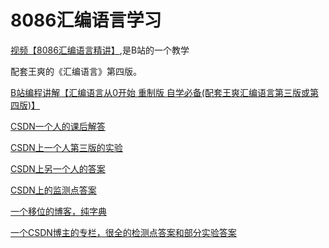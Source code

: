 # 8086汇编语言学习
[视频【8086汇编语言精讲】](https://www.bilibili.com/video/BV1CJ411D7yD/?share_source=copy_web&vd_source=89fdd6c33222facf5d82736180e256cc),是B站的一个教学

配套王爽的《汇编语言》第四版。

[B站编程讲解【汇编语言从0开始 重制版 自学必备(配套王爽汇编语言第三版或第四版)】](https://www.bilibili.com/video/BV1mt411R7Xv/?share_source=copy_web&vd_source=89fdd6c33222facf5d82736180e256cc)

[CSDN一个人的课后解答](https://blog.csdn.net/Dueser/article/details/120970387)

[CSDN上一个人第三版的实验](https://blog.csdn.net/weixin_43362650/article/details/117305075)

[CSDN上另一个人的答案](https://blog.csdn.net/yangzijiangac/article/details/114376550)

[CSDN上的监测点答案](https://blog.csdn.net/qq_42777804/article/details/90512159)

[一个移位的博客，纯字典](https://www.cnblogs.com/drperry/p/12380038.html)

[一个CSDN博主的专栏，很全的检测点答案和部分实验答案](https://blog.csdn.net/skies_/category_11494369.html?spm=1001.2014.3001.5482)

